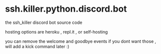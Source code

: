 # ssh.killer.python.discord.bot
the ssh_killer discord bot source code

hosting options are heroku , repl.it , or self-hosting

you can remove the welcome and goodbye events if you dont want those , will add a kick command later :)
